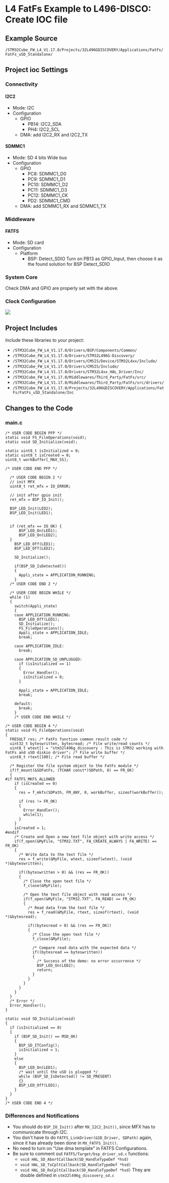 # L4 FatFs Example to L496-DISCO: Create IOC file

## Example Source
`/STM32Cube_FW_L4_V1.17.0/Projects/32L496GDISCOVERY/Applications/FatFs/FatFs_uSD_Standalone/`

## Project ioc Settings

### Connectivity
#### I2C2
- Mode: I2C
- Configuration
	- GPIO
		- PB14: I2C2_SDA
		- PH4: I2C2_SCL
	- DMA: add I2C2\_RX and I2C2\_TX

#### SDMMC1
- Mode: SD 4 bits Wide bus
- Configuration
	- GPIO
		- PC8: SDMMC1\_D0
		- PC9: SDMMC1\_D1
		- PC10: SDMMC1\_D2
		- PC11: SDMMC1\_D3
		- PC12: SDMMC1\_CK
		- PD2: SDMMC1\_CMD
	- DMA: add SDMMC1\_RX and SDMMC1\_TX

### Middleware
#### FATFS
- Mode: SD card
- Configuration
	- Platform
		- BSP: Detect\_SDIO
		Turn on PB13 as GPIO\_Input, then choose it as the found solution for BSP Detect\_SDIO

### System Core
Check DMA and GPIO are properly set with the above. 

### Clock Configuration
![](https://i.imgur.com/AUgowKg.png)

## Project Includes
Include these libraries to your project:
- `/STM32Cube_FW_L4_V1.17.0/Drivers/BSP/Components/Common/`
- `/STM32Cube_FW_L4_V1.17.0/Drivers/STM32L496G-Discovery/`
- `/STM32Cube_FW_L4_V1.17.0/Drivers/CMSIS/Device/STM32L4xx/Include/`
- `/STM32Cube_FW_L4_V1.17.0/Drivers/CMSIS/Include/`
- `/STM32Cube_FW_L4_V1.17.0/Drivers/STM32L4xx_HAL_Driver/Inc/`
- `/STM32Cube_FW_L4_V1.17.0/Middlewares/Third_Party/FatFs/src/`
- `/STM32Cube_FW_L4_V1.17.0/Middlewares/Third_Party/FatFs/src/drivers/`
- `/STM32Cube_FW_L4_V1.17.0/Projects/32L496GDISCOVERY/Applications/FatFs/FatFs_uSD_Standalone/Inc`

## Changes to the Code
### main.c
```
/* USER CODE BEGIN PFP */
static void FS_FileOperations(void);
static void SD_Initialize(void);

static uint8_t isInitialized = 0;
static uint8_t isCreated = 0;
uint8_t workBuffer[_MAX_SS];

/* USER CODE END PFP */
```

```
  /* USER CODE BEGIN 2 */
  // init MFX
  uint8_t ret_mfx = IO_ERROR;

  // init after gpio init
  ret_mfx = BSP_IO_Init();

  BSP_LED_Init(LED2);
  BSP_LED_Init(LED1);


  if (ret_mfx == IO_OK) {
	  BSP_LED_On(LED1);
	  BSP_LED_On(LED2);
  }
  	BSP_LED_Off(LED1);
    BSP_LED_Off(LED2);

    SD_Initialize();

    if(BSP_SD_IsDetected())
    {
      Appli_state = APPLICATION_RUNNING;
    }
  /* USER CODE END 2 */
```

```
  /* USER CODE BEGIN WHILE */
  while (1)
  {
	switch(Appli_state)
	{
	case APPLICATION_RUNNING:
	  BSP_LED_Off(LED1);
	  SD_Initialize();
	  FS_FileOperations();
	  Appli_state = APPLICATION_IDLE;
	  break;

	case APPLICATION_IDLE:
	  break;

	case APPLICATION_SD_UNPLUGGED:
	  if (isInitialized == 1)
	  {
		Error_Handler();
		isInitialized = 0;
	  }

	  Appli_state = APPLICATION_IDLE;
	  break;

	default:
	  break;
	}
    /* USER CODE END WHILE */
```

```
/* USER CODE BEGIN 4 */
static void FS_FileOperations(void)
{
  FRESULT res; /* FatFs function common result code */
  uint32_t byteswritten, bytesread; /* File write/read counts */
  uint8_t wtext[] = "stm32l496g_discovery : This is STM32 working with FatFs and uSD diskio driver"; /* File write buffer */
  uint8_t rtext[100]; /* File read buffer */

  /* Register the file system object to the FatFs module */
  if(f_mount(&SDFatFs, (TCHAR const*)SDPath, 0) == FR_OK)
  {
#if FATFS_MKFS_ALLOWED
    if (isCreated == 0)
    {
      res = f_mkfs(SDPath, FM_ANY, 0, workBuffer, sizeof(workBuffer));

      if (res != FR_OK)
      {
        Error_Handler();
        while(1);
      }
    }
    isCreated = 1;
#endif
    /* Create and Open a new text file object with write access */
    if(f_open(&MyFile, "STM32.TXT", FA_CREATE_ALWAYS | FA_WRITE) == FR_OK)
    {
      /* Write data to the text file */
      res = f_write(&MyFile, wtext, sizeof(wtext), (void *)&byteswritten);

      if((byteswritten > 0) && (res == FR_OK))
      {
        /* Close the open text file */
        f_close(&MyFile);

        /* Open the text file object with read access */
        if(f_open(&MyFile, "STM32.TXT", FA_READ) == FR_OK)
        {
          /* Read data from the text file */
          res = f_read(&MyFile, rtext, sizeof(rtext), (void *)&bytesread);

          if((bytesread > 0) && (res == FR_OK))
          {
            /* Close the open text file */
            f_close(&MyFile);

            /* Compare read data with the expected data */
            if((bytesread == byteswritten))
            {
              /* Success of the demo: no error occurrence */
              BSP_LED_On(LED2);
              return;
            }
          }
        }
      }
    }
  }
  /* Error */
  Error_Handler();
}

static void SD_Initialize(void)
{
  if (isInitialized == 0)
  {
    if (BSP_SD_Init() == MSD_OK)
    {
      BSP_SD_ITConfig();
      isInitialized = 1;
    }
    else
    {
      BSP_LED_On(LED1);
      /* wait until the uSD is plugged */
      while (BSP_SD_IsDetected() != SD_PRESENT)
      {}
      BSP_LED_Off(LED1);
    }
  }
}
/* USER CODE END 4 */
```

### Differences and Notifications
- You should do `BSP_IO_Init()` after `MX_I2C2_Init()`, since MFX has to communicate through I2C.
- You don't have to do `FATFS_LinkDriver(&SD_Driver, SDPath)` again, since it has already been done in `MX_FATFS_Init()`.
- No need to turn on "Use dma template" in FATFS Configurations.
- Be sure to comment out `FATFS/Target/bsp_driver_sd.c` functions:
	- `void HAL_SD_AbortCallback(SD_HandleTypeDef *hsd)`
	- `void HAL_SD_TxCpltCallback(SD_HandleTypeDef *hsd)`
	- `void HAL_SD_RxCpltCallback(SD_HandleTypeDef *hsd)`
They are double defined in `stm32l496g_discovery_sd.c`
